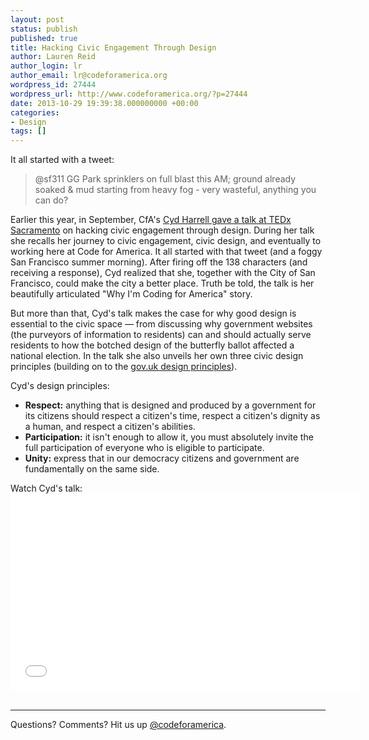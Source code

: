 ```yaml
---
layout: post
status: publish
published: true
title: Hacking Civic Engagement Through Design
author: Lauren Reid
author_login: lr
author_email: lr@codeforamerica.org
wordpress_id: 27444
wordpress_url: http://www.codeforamerica.org/?p=27444
date: 2013-10-29 19:39:38.000000000 +00:00
categories:
- Design
tags: []
---
```

It all started with a tweet:
<blockquote>@sf311 GG Park sprinklers on full blast this AM; ground already soaked &amp; mud starting from heavy fog - very wasteful, anything you can do?</blockquote>
Earlier this year, in September, CfA's <a href="http://www.youtube.com/watch?v=hCuNWIDN9zg&amp;feature=youtu.be" target="_blank">Cyd Harrell gave a talk at TEDx Sacramento</a> on hacking civic engagement through design. During her talk she recalls her journey to civic engagement, civic design, and eventually to working here at Code for America. It all started with that tweet (and a foggy San Francisco summer morning). After firing off the 138 characters (and receiving a response), Cyd realized that she, together with the City of San Francisco, could make the city a better place. Truth be told, the talk is her beautifully articulated "Why I'm Coding for America" story.

But more than that, Cyd's talk makes the case for why good design is essential to the civic space — from discussing why government websites (the purveyors of information to residents) can and should actually serve residents to how the botched design of the butterfly ballot affected a national election. In the talk she also unveils her own three civic design principles (building on to the <a href="https://www.gov.uk/designprinciples" target="_blank">gov.uk design principles</a>).

Cyd's design principles:
<ul>
	<li><strong>Respect:</strong> anything that is designed and produced by a government for its citizens should respect a citizen's time, respect a citizen's dignity as a human, and respect a citizen's abilities.</li>
	<li><strong>Participation:</strong> it isn't enough to allow it, you must absolutely invite the full participation of everyone who is eligible to participate.</li>
	<li><strong>Unity:</strong> express that in our democracy citizens and government are fundamentally on the same side.</li>
</ul>
Watch Cyd's talk:
&nbsp;
<iframe src="//www.youtube.com/embed/hCuNWIDN9zg" height="315" width="560" allowfullscreen="" frameborder="0"></iframe>
&nbsp;
<hr />

Questions? Comments? Hit us up <a href="http://twitter.com/codeforamerica">@codeforamerica</a>.
